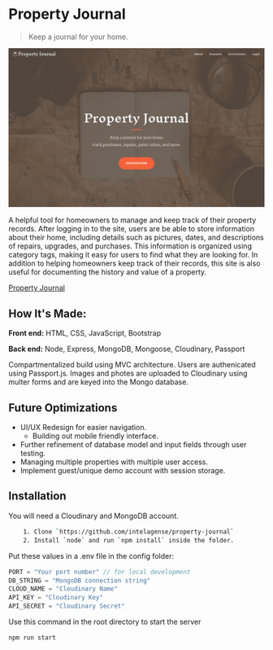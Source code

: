 # Property Journal

> Keep a journal for your home. 

![screenshot](/assets/propertyjournal.png)

A helpful tool for homeowners to manage and keep track of their property records. After logging in to the site, users are be able to store information about their home, including details such as pictures, dates, and descriptions of repairs, upgrades, and purchases. This information is organized using category tags, making it easy for users to find what they are looking for. In addition to helping homeowners keep track of their records, this site is also useful for documenting the history and value of a property.

[Property Journal](https://property-journal.cyclic.app/)

## How It's Made:

**Front end:** HTML, CSS, JavaScript, Bootstrap

**Back end:** Node, Express, MongoDB, Mongoose, Cloudinary, Passport

Compartmentalized build using MVC architecture. Users are authenicated using Passport.js. Images and photes are uploaded to Cloudinary using multer forms and are keyed into the Mongo database. 

## Future Optimizations

* UI/UX Redesign for easier navigation.
  * Building out mobile friendly interface.
* Further refinement of database model and input fields through user testing.
* Managing multiple properties with multiple user access.
* Implement guest/unique demo account with session storage.

## Installation
You will need a Cloudinary and MongoDB account.

```bash
    1. Clone `https://github.com/intelagense/property-journal`
    2. Install `node` and run `npm install` inside the folder.
```
Put these values in a .env file in the config folder:
```JavaScript
PORT = "Your port number" // for local development
DB_STRING = "MongoDB connection string"
CLOUD_NAME = "Cloudinary Name"
API_KEY = "Cloudinary Key"
API_SECRET = "Cloudinary Secret"
```

Use this command in the root directory to start the server
```bash
npm run start
```
